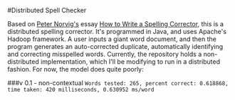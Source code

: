 #Distributed Spell Checker

Based on [Peter Norvig's](http://norvig.com/) essay [How to Write a Spelling Corrector](http://norvig.com/spell-correct.html), this is a distributed spelling corrector. It's programmed in Java, and uses Apache's Hadoop framework. A user inputs a giant word document, and then the program generates an auto-corrected duplicate, automatically identifying and correcting misspelled words. Currently, the repository holds a non-distributed implementation, which I'll be modifying to run in a distributed fashion. For now, the model does quite poorly:


###v 0.1 - non-contextual
`Words tested: 265, percent correct: 0.618868, time taken: 420 milliseconds, 0.630952 ms/word`



